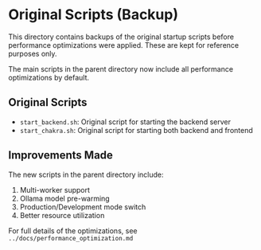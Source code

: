 # Original Scripts (Backup)

This directory contains backups of the original startup scripts before performance optimizations were applied. These are kept for reference purposes only.

The main scripts in the parent directory now include all performance optimizations by default.

## Original Scripts

- `start_backend.sh`: Original script for starting the backend server
- `start_chakra.sh`: Original script for starting both backend and frontend

## Improvements Made

The new scripts in the parent directory include:

1. Multi-worker support
2. Ollama model pre-warming
3. Production/Development mode switch
4. Better resource utilization

For full details of the optimizations, see `../docs/performance_optimization.md`